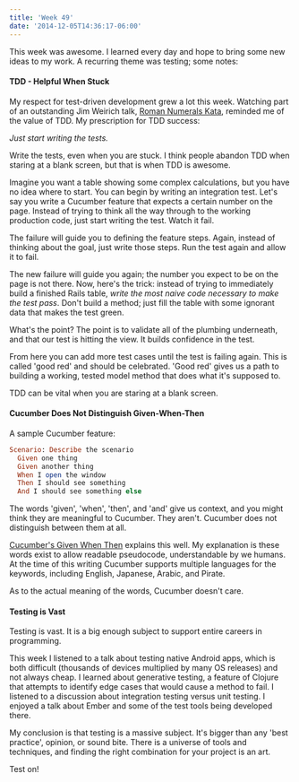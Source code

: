 ```yaml
---
title: 'Week 49'
date: '2014-12-05T14:36:17-06:00'
---
```


This week was awesome.  I learned every day and hope to bring some new ideas to my work.  A recurring theme was testing; some notes:

#### TDD - Helpful When Stuck

My respect for test-driven development grew a lot this week.  Watching part of an outstanding Jim Weirich talk, <a href='https://www.youtube.com/watch?v=983zk0eqYLY'>Roman Numerals Kata</a>, reminded me of the value of TDD.  My prescription for TDD success:

<em>Just start writing the tests.</em>

Write the tests, even when you are stuck.  I think people abandon TDD when staring at a blank screen, but that is when TDD is awesome.

Imagine you want a table showing some complex calculations, but you have no idea where to start. You can begin by writing an integration test.  Let's say you write a Cucumber feature that expects a certain number on the page.  Instead of trying to think all the way through to the working production code, just start writing the test.  Watch it fail.

The failure will guide you to defining the feature steps.  Again, instead of thinking about the goal, just write those steps.  Run the test again and allow it to fail.

The new failure will guide you again; the number you expect to be on the page is not there.  Now, here's the trick: instead of trying to immediately build a finished Rails table, <em>write the most naive code necessary to make the test pass</em>.  Don't build a method; just fill the table with some ignorant data that makes the test green.

What's the point?  The point is to validate all of the plumbing underneath, and that our test is hitting the view.  It builds confidence in the test.

From here you can add more test cases until the test is failing again.  This is called 'good red' and should be celebrated.  'Good red' gives us a path to building a working, tested model method that does what it's supposed to.

TDD can be vital when you are staring at a blank screen.

#### Cucumber Does Not Distinguish Given-When-Then

A sample Cucumber feature:

```ruby
Scenario: Describe the scenario
  Given one thing
  Given another thing
  When I open the window
  Then I should see something
  And I should see something else
```

The words 'given', 'when', 'then', and 'and' give us context, and you might think they are meaningful to Cucumber.  They aren't.  Cucumber does not distinguish between them at all.

<a href='https://github.com/cucumber/cucumber/wiki/Given-When-Then'>Cucumber's Given When Then</a> explains this well.  My explanation is these words exist to allow readable pseudocode, understandable by we humans.  At the time of this writing Cucumber supports multiple languages for the keywords, including English, Japanese, Arabic, and Pirate.

As to the actual meaning of the words, Cucumber doesn't care.

#### Testing is Vast

Testing is vast. It is a big enough subject to support entire careers in programming.

This week I listened to a talk about testing native Android apps, which is both difficult (thousands of devices multiplied by many OS releases) and not always cheap.  I learned about generative testing, a feature of Clojure that attempts to identify edge cases that would cause a method to fail.  I listened to a discussion about integration testing versus unit testing.  I enjoyed a talk about Ember and some of the test tools being developed there.

My conclusion is that testing is a massive subject.  It's bigger than any 'best practice', opinion, or sound bite.  There is a universe of tools and techniques, and finding the right combination for your project is an art.

Test on!